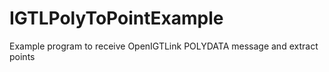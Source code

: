 IGTLPolyToPointExample
======================

Example program to receive OpenIGTLink POLYDATA message and extract points
